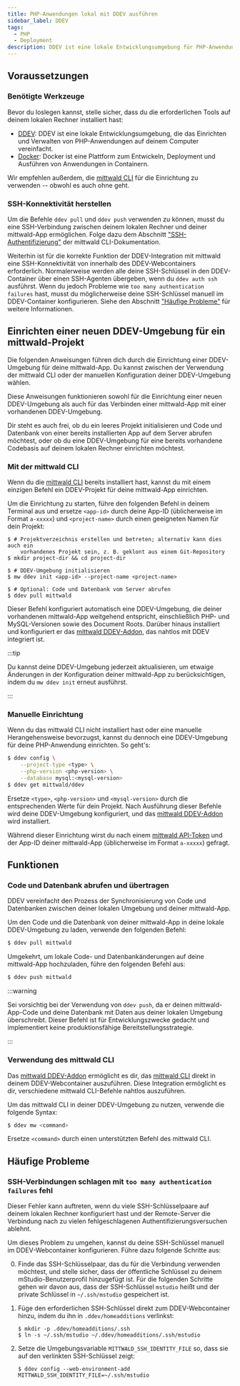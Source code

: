 ```yaml
---
title: PHP-Anwendungen lokal mit DDEV ausführen
sidebar_label: DDEV
tags:
  - PHP
  - Deployment
description: DDEV ist eine lokale Entwicklungsumgebung für PHP-Anwendungen. Es kann verwendet werden, um PHP-Anwendungen auf einfache Weise lokal für Test- und Entwicklungszwecke zu starten.
---
```


## Voraussetzungen

### Benötigte Werkzeuge

Bevor du loslegen kannst, stelle sicher, dass du die erforderlichen Tools auf deinem lokalen Rechner installiert hast:

- [DDEV](https://ddev.readthedocs.io/en/stable/): DDEV ist eine lokale Entwicklungsumgebung, die das Einrichten und Verwalten von PHP-Anwendungen auf deinem Computer vereinfacht.
- [Docker](https://www.docker.com/): Docker ist eine Plattform zum Entwickeln, Deployment und Ausführen von Anwendungen in Containern.

Wir empfehlen außerdem, die [mittwald CLI][cli] für die Einrichtung zu verwenden -- obwohl es auch ohne geht.

### SSH-Konnektivität herstellen

Um die Befehle `ddev pull` und `ddev push` verwenden zu können, musst du eine SSH-Verbindung zwischen deinem lokalen Rechner und deiner mittwald-App ermöglichen. Folge dazu dem Abschnitt ["SSH-Authentifizierung"][cli-ssh] der mittwald CLI-Dokumentation.

Weiterhin ist für die korrekte Funktion der DDEV-Integration mit mittwald eine SSH-Konnektivität von innerhalb des DDEV-Webcontainers erforderlich. Normalerweise werden alle deine SSH-Schlüssel in den DDEV-Container über einen SSH-Agenten übergeben, wenn du `ddev auth ssh` ausführst. Wenn du jedoch Probleme wie `too many authentication failures` hast, musst du möglicherweise deine SSH-Schlüssel manuell im DDEV-Container konfigurieren. Siehe den Abschnitt ["Häufige Probleme"](#häufige-probleme) für weitere Informationen.

## Einrichten einer neuen DDEV-Umgebung für ein mittwald-Projekt

Die folgenden Anweisungen führen dich durch die Einrichtung einer DDEV-Umgebung für deine mittwald-App. Du kannst zwischen der Verwendung der mittwald CLI oder der manuellen Konfiguration deiner DDEV-Umgebung wählen.

Diese Anweisungen funktionieren sowohl für die Einrichtung einer neuen DDEV-Umgebung als auch für das Verbinden einer mittwald-App mit einer vorhandenen DDEV-Umgebung.

Dir steht es auch frei, ob du ein leeres Projekt initialisieren und Code und Datenbank von einer bereits installierten App auf dem Server abrufen möchtest, oder ob du eine DDEV-Umgebung für eine bereits vorhandene Codebasis auf deinem lokalen Rechner einrichten möchtest.

### Mit der mittwald CLI

Wenn du die [mittwald CLI][cli] bereits installiert hast, kannst du mit einem einzigen Befehl ein DDEV-Projekt für deine mittwald-App einrichten.

Um die Einrichtung zu starten, führe den folgenden Befehl in deinem Terminal aus und ersetze `<app-id>` durch deine App-ID (üblicherweise im Format `a-xxxxx`) und `<project-name>` durch einen geeigneten Namen für dein Projekt:

```shell-session
$ # Projektverzeichnis erstellen und betreten; alternativ kann dies auch ein
    vorhandenes Projekt sein, z. B. geklont aus einem Git-Repository
$ mkdir project-dir && cd project-dir

$ # DDEV-Umgebung initialisieren
$ mw ddev init <app-id> --project-name <project-name>

$ # Optional: Code und Datenbank vom Server abrufen
$ ddev pull mittwald
```

Dieser Befehl konfiguriert automatisch eine DDEV-Umgebung, die deiner vorhandenen mittwald-App weitgehend entspricht, einschließlich PHP- und MySQL-Versionen sowie des Document Roots. Darüber hinaus installiert und konfiguriert er das [mittwald DDEV-Addon][ddev-addon], das nahtlos mit DDEV integriert ist.

:::tip

Du kannst deine DDEV-Umgebung jederzeit aktualisieren, um etwaige Änderungen in der Konfiguration deiner mittwald-App zu berücksichtigen, indem du `mw ddev init` erneut ausführst.

:::

### Manuelle Einrichtung

Wenn du das mittwald CLI nicht installiert hast oder eine manuelle Herangehensweise bevorzugst, kannst du dennoch eine DDEV-Umgebung für deine PHP-Anwendung einrichten. So geht's:

```bash
$ ddev config \
    --project-type <type> \
    --php-version <php-version> \
    --database mysql:<mysql-version>
$ ddev get mittwald/ddev
```

Ersetze `<type>`, `<php-version>` und `<mysql-version>` durch die entsprechenden Werte für dein Projekt. Nach Ausführung dieser Befehle wird deine DDEV-Umgebung konfiguriert, und das [mittwald DDEV-Addon][ddev-addon] wird installiert.

Während dieser Einrichtung wirst du nach einem [mittwald API-Token][apitoken] und der App-ID deiner mittwald-App (üblicherweise im Format `a-xxxxx`) gefragt.

## Funktionen

### Code und Datenbank abrufen und übertragen

DDEV vereinfacht den Prozess der Synchronisierung von Code und Datenbanken zwischen deiner lokalen Umgebung und deiner mittwald-App.

Um den Code und die Datenbank von deiner mittwald-App in deine lokale DDEV-Umgebung zu laden, verwende den folgenden Befehl:

```bash
$ ddev pull mittwald
```

Umgekehrt, um lokale Code- und Datenbankänderungen auf deine mittwald-App hochzuladen, führe den folgenden Befehl aus:

```bash
$ ddev push mittwald
```

:::warning

Sei vorsichtig bei der Verwendung von `ddev push`, da er deinen mittwald-App-Code und deine Datenbank mit Daten aus deiner lokalen Umgebung überschreibt. Dieser Befehl ist für Entwicklungszwecke gedacht und implementiert keine produktionsfähige Bereitstellungsstrategie.

:::

### Verwendung des mittwald CLI

Das [mittwald DDEV-Addon][ddev-addon] ermöglicht es dir, das [mittwald CLI][cli] direkt in deinem DDEV-Webcontainer auszuführen. Diese Integration ermöglicht es dir, verschiedene mittwald CLI-Befehle nahtlos auszuführen.

Um das mittwald CLI in deiner DDEV-Umgebung zu nutzen, verwende die folgende Syntax:

```bash
$ ddev mw <command>
```

Ersetze `<command>` durch einen unterstützten Befehl des mittwald CLI.

## Häufige Probleme

### SSH-Verbindungen schlagen mit `too many authentication failures` fehl

Dieser Fehler kann auftreten, wenn du viele SSH-Schlüsselpaare auf deinem lokalen Rechner konfiguriert hast und der Remote-Server die Verbindung nach zu vielen fehlgeschlagenen Authentifizierungsversuchen ablehnt.

Um dieses Problem zu umgehen, kannst du deine SSH-Schlüssel manuell im DDEV-Webcontainer konfigurieren. Führe dazu folgende Schritte aus:

0. Finde das SSH-Schlüsselpaar, das du für die Verbindung verwenden möchtest, und stelle sicher, dass der öffentliche Schlüssel zu deinem mStudio-Benutzerprofil hinzugefügt ist. Für die folgenden Schritte gehen wir davon aus, dass der SSH-Schlüssel `mstudio` heißt und der private Schlüssel in `~/.ssh/mstudio` gespeichert ist.

1. Füge den erforderlichen SSH-Schlüssel direkt zum DDEV-Webcontainer hinzu, indem du ihn in `.ddev/homeadditions` verlinkst:

   ```shell-session
   $ mkdir -p .ddev/homeadditions/.ssh
   $ ln -s ~/.ssh/mstudio ~/.ddev/homeadditions/.ssh/mstudio
   ```

2. Setze die Umgebungsvariable `MITTWALD_SSH_IDENTITY_FILE` so, dass sie auf den verlinkten SSH-Schlüssel zeigt:

   ```shell-session
   $ ddev config --web-environment-add MITTWALD_SSH_IDENTITY_FILE=~/.ssh/mstudio
   ```

[cli]: /docs/v2/api/sdks/cli
[cli-ssh]: /docs/v2/api/sdks/cli/#ssh
[apitoken]: /docs/v2/api/intro
[ddev-addon]: https://github.com/mittwald/ddev

[^1]: DDEV-`homeadditions` sind ein Mechanismus, um dein Home-Verzeichnis innerhalb des Webcontainers zu erweitern. Siehe das [Handbuch](https://ddev.readthedocs.io/en/stable/users/extend/in-container-configuration/) für weitere Informationen.
